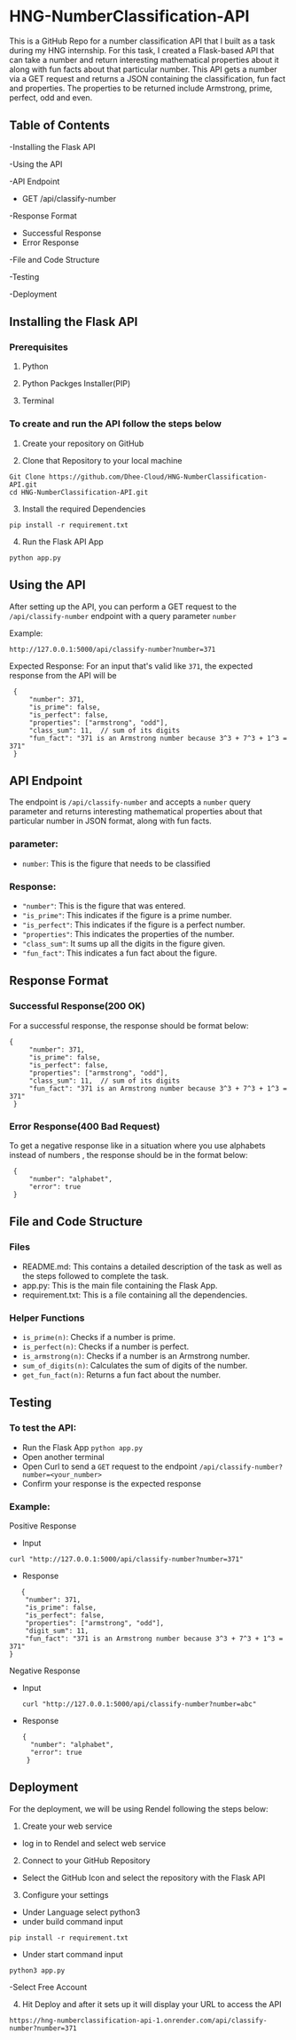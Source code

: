 # HNG-NumberClassification-API

This is a GitHub Repo for a number classification API that I built as a task during my HNG internship. For this task, I created a Flask-based API that can take a number and return interesting mathematical properties about it along with fun facts about that particular number. This API gets a number via a GET request and returns a JSON containing the classification, fun fact and properties. The properties to be returned include Armstrong, prime, perfect, odd and even.

## Table of Contents

-Installing the Flask API

-Using the API

-API Endpoint
- GET /api/classify-number
 
-Response Format
- Successful Response
- Error Response
 
-File and Code Structure

-Testing

-Deployment

## Installing the Flask API

### Prerequisites

1. Python

2. Python Packges Installer(PIP)

3. Terminal

### To create and run the API follow the steps below

1. Create your repository on GitHub

2. Clone that Repository to your local machine

```
Git Clone https://github.com/Dhee-Cloud/HNG-NumberClassification-API.git
cd HNG-NumberClassification-API.git
```

3. Install the required Dependencies

```
pip install -r requirement.txt
```

4. Run the Flask API App

```
python app.py
```

## Using the API
After setting up the API, you can perform a GET request to the `/api/classify-number` endpoint with a query parameter `number`

Example: 
```
http://127.0.0.1:5000/api/classify-number?number=371
```

Expected Response:
For an input that's valid like `371`, the expected response from the API will be

```
 {
     "number": 371,
     "is_prime": false,
     "is_perfect": false,
     "properties": ["armstrong", "odd"],
     "class_sum": 11,  // sum of its digits
     "fun_fact": "371 is an Armstrong number because 3^3 + 7^3 + 1^3 = 371"
 }

```

## API Endpoint

The endpoint is `/api/classify-number` and accepts a `number` query parameter and returns interesting mathematical properties about that particular number in JSON format, along with fun facts.

### parameter:
- `number`: This is the figure that needs to be classified

### Response:
- `"number"`: This is the figure that was entered.
- `"is_prime"`: This indicates if the figure is a prime number.
- `"is_perfect"`: This indicates if the figure is a perfect number.
- `"properties"`: This indicates the properties of the number.
- `"class_sum"`: It sums up all the digits in the figure given.
- `"fun_fact"`: This indicates a fun fact about the figure.

## Response Format
### Successful Response(200 OK)
For a successful response, the response should be format below:
```
{
     "number": 371,
     "is_prime": false,
     "is_perfect": false,
     "properties": ["armstrong", "odd"],
     "class_sum": 11,  // sum of its digits
     "fun_fact": "371 is an Armstrong number because 3^3 + 7^3 + 1^3 = 371"
 }
```

### Error Response(400 Bad Request)
To get a negative response like in a situation where you use alphabets instead of numbers , the response should be in the format below:
```
 {
     "number": "alphabet",
     "error": true
 }
```

## File and Code Structure

### Files

- README.md: This contains a detailed description of the task as well as the steps followed to complete the task.
- app.py: This is the main file containing the Flask App.
- requirement.txt: This is a file containing all the dependencies.
  
### Helper Functions
- `is_prime(n)`: Checks if a number is prime.
- `is_perfect(n)`: Checks if a number is perfect.
- `is_armstrong(n)`: Checks if a number is an Armstrong number.
- `sum_of_digits(n)`: Calculates the sum of digits of the number.
- `get_fun_fact(n)`: Returns a fun fact about the number.

## Testing
### To test the API:
- Run the Flask App `python app.py`
- Open another terminal
- Open Curl to send a `GET` request to the endpoint `/api/classify-number?number=<your_number>`
- Confirm your response is the expected response

### Example:
Positive Response
-  Input
  ```
  curl "http://127.0.0.1:5000/api/classify-number?number=371"
  ```
-  Response
```
   {
    "number": 371,
    "is_prime": false,
    "is_perfect": false,
    "properties": ["armstrong", "odd"],
    "digit_sum": 11,
    "fun_fact": "371 is an Armstrong number because 3^3 + 7^3 + 1^3 = 371"
}
```

Negative Response
- Input
  ```
  curl "http://127.0.0.1:5000/api/classify-number?number=abc"
  ```
- Response
  ```
  {
    "number": "alphabet",
    "error": true
   }
  ```

## Deployment
For the deployment, we will be using Rendel following the steps below:

1. Create your web service
- log in to Rendel and select web service
  
2. Connect to your GitHub Repository
- Select the GitHub Icon and select the repository with the Flask API
  
3. Configure your settings
- Under Language select python3
- under build command input
```
pip install -r requirement.txt
```
- Under start command input
```
python3 app.py
```
-Select Free Account

4. Hit Deploy and after it sets up it will display your URL to access the API
```
https://hng-numberclassification-api-1.onrender.com/api/classify-number?number=371
```








   
   

